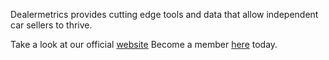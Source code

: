 Dealermetrics provides cutting edge tools and data that allow independent 
car sellers to thrive.

Take a look at our official [website](https://dealermetrics.co.uk/)
Become a member [here](https://portal.dealermetrics.co.uk) today.
